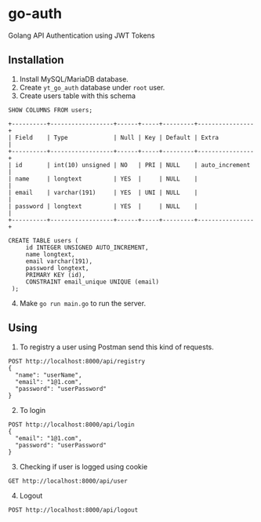 # go-auth
Golang API Authentication using JWT Tokens

## Installation

1) Install MySQL/MariaDB database.
2) Create ```yt_go_auth``` database under ```root``` user.
3) Create users table with this schema

```SHOW COLUMNS FROM users;```
```
+----------+------------------+------+-----+---------+----------------+
| Field    | Type             | Null | Key | Default | Extra          |
+----------+------------------+------+-----+---------+----------------+
| id       | int(10) unsigned | NO   | PRI | NULL    | auto_increment |
| name     | longtext         | YES  |     | NULL    |                |
| email    | varchar(191)     | YES  | UNI | NULL    |                |
| password | longtext         | YES  |     | NULL    |                |
+----------+------------------+------+-----+---------+----------------+
```
```
CREATE TABLE users (
     id INTEGER UNSIGNED AUTO_INCREMENT,
     name longtext,
     email varchar(191),
     password longtext,
     PRIMARY KEY (id),
     CONSTRAINT email_unique UNIQUE (email)
 );
```
4) Make
```go run main.go```
to run the server.

## Using

1) To registry a user using Postman send this kind of requests.
```
POST http://localhost:8000/api/registry
{
  "name": "userName",
  "email": "1@1.com",
  "password": "userPassword"
}
```
2) To login
```
POST http://localhost:8000/api/login
{
  "email": "1@1.com",
  "password": "userPassword"
}
```
3) Checking if user is logged using cookie
```
GET http://localhost:8000/api/user
```
4) Logout
```
POST http://localhost:8000/api/logout
```
